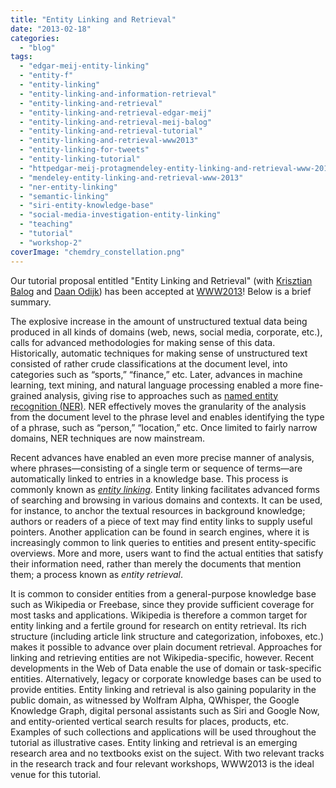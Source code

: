 ```yaml
---
title: "Entity Linking and Retrieval"
date: "2013-02-18"
categories:
  - "blog"
tags:
  - "edgar-meij-entity-linking"
  - "entity-f"
  - "entity-linking"
  - "entity-linking-and-information-retrieval"
  - "entity-linking-and-retrieval"
  - "entity-linking-and-retrieval-edgar-meij"
  - "entity-linking-and-retrieval-meij-balog"
  - "entity-linking-and-retrieval-tutorial"
  - "entity-linking-and-retrieval-www2013"
  - "entity-linking-for-tweets"
  - "entity-linking-tutorial"
  - "httpedgar-meij-protagmendeley-entity-linking-and-retrieval-www-2013"
  - "mendeley-entity-linking-and-retrieval-www-2013"
  - "ner-entity-linking"
  - "semantic-linking"
  - "siri-entity-knowledge-base"
  - "social-media-investigation-entity-linking"
  - "teaching"
  - "tutorial"
  - "workshop-2"
coverImage: "chemdry_constellation.png"
---
```


Our tutorial proposal entitled "Entity Linking and Retrieval" (with [Krisztian Balog](http://krisztianbalog.com/) and [Daan Odijk](http://staff.science.uva.nl/~dodijk/)) has been accepted at [WWW2013](http://www2013.org/)! <!--more--> Below is a brief summary.

The explosive increase in the amount of unstructured textual data being produced in all kinds of domains (web, news, social media, corporate, etc.), calls for advanced methodologies for making sense of this data. Historically, automatic techniques for making sense of unstructured text consisted of rather crude classifications at the document level, into categories such as “sports,” “finance,” etc. Later, advances in machine learning, text mining, and natural language processing enabled a more fine-grained analysis, giving rise to approaches such as [named entity recognition (NER)](http://en.wikipedia.org/wiki/Named-entity_recognition). NER effectively moves the granularity of the analysis from the document level to the phrase level and enables identifying the type of a phrase, such as “person,” “location,” etc. Once limited to fairly narrow domains, NER techniques are now mainstream.

Recent advances have enabled an even more precise manner of analysis, where phrases—consisting of a single term or sequence of terms—are automatically linked to entries in a knowledge base. This process is commonly known as [_entity linking_](http://edgar.meij.pro/tag/entity-linking/). Entity linking facilitates advanced forms of searching and browsing in various domains and contexts. It can be used, for instance, to anchor the textual resources in background knowledge; authors or readers of a piece of text may find entity links to supply useful pointers. Another application can be found in search engines, where it is increasingly common to link queries to entities and present entity-specific overviews. More and more, users want to find the actual entities that satisfy their information need, rather than merely the documents that mention them; a process known as _entity retrieval_.

It is common to consider entities from a general-purpose knowledge base such as Wikipedia or Freebase, since they provide sufficient coverage for most tasks and applications. Wikipedia is therefore a common target for entity linking and a fertile ground for research on entity retrieval. Its rich structure (including article link structure and categorization, infoboxes, etc.) makes it possible to advance over plain document retrieval. Approaches for linking and retrieving entities are not Wikipedia-specific, however. Recent developments in the Web of Data enable the use of domain or task-specific entities. Alternatively, legacy or corporate knowledge bases can be used to provide entities. Entity linking and retrieval is also gaining popularity in the public domain, as witnessed by Wolfram Alpha, QWhisper, the Google Knowledge Graph, digital personal assistants such as Siri and Google Now, and entity-oriented vertical search results for places, products, etc. Examples of such collections and applications will be used throughout the tutorial as illustrative cases. Entity linking and retrieval is an emerging research area and no textbooks exist on the suject. With two relevant tracks in the research track and four relevant workshops, WWW2013 is the ideal venue for this tutorial.
